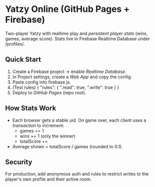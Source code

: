 # Yatzy Online (GitHub Pages + Firebase)

Two-player Yatzy with realtime play and *persistent player stats* (wins, games, average score). Stats live in Firebase Realtime Database under /profiles/<uid>.

## Quick Start
1. Create a Firebase project → enable *Realtime Database*.
2. In Project settings, create a *Web App* and copy the config.
3. Paste config into firebase.js.
4. (Test rules)
   {
     "rules": { ".read": true, ".write": true }
   }
5. Deploy to *GitHub Pages* (repo root).

## How Stats Work
- Each browser gets a stable uid. On game over, each client uses a *transaction* to increment:
  - games += 1
  - wins += 1 (only the winner)
  - totalScore += <your final score>
- Average shown = totalScore / games (rounded to 0.1).

## Security
For production, add anonymous auth and rules to restrict writes to the player's own profile and their active room.
